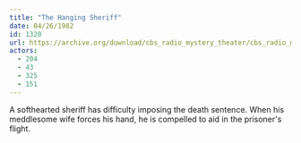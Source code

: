 ```yaml
---
title: "The Hanging Sheriff"
date: 04/26/1982
id: 1320
url: https://archive.org/download/cbs_radio_mystery_theater/cbs_radio_mystery_theater-1301-1350.zip/cbs_radio_mystery_theater-1301-1350%2Fcbsrmt_1320_the_hanging_sheriff.mp3
actors:
  - 204
  - 43
  - 325
  - 151
---
```

A softhearted sheriff has difficulty imposing the death sentence. When his meddlesome wife forces his hand, he is compelled to aid in the prisoner's flight.